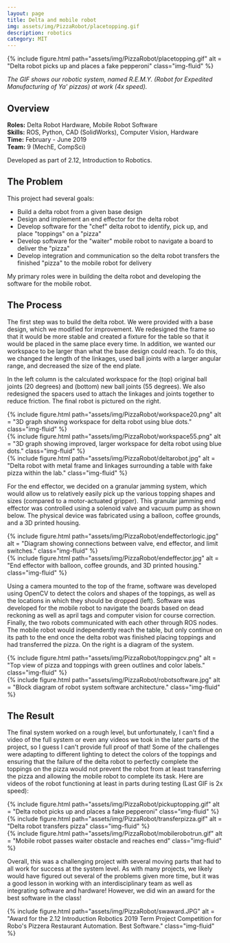 ```yaml
---
layout: page
title: Delta and mobile robot   
img: assets/img/PizzaRobot/placetopping.gif 
description: robotics  
category: MIT
---
```

<div class="row">
    <div class="w-50 p-3">
        {% include figure.html path="assets/img/PizzaRobot/placetopping.gif" alt = "Delta robot picks up and places a fake pepperoni" class="img-fluid" %}
    </div>
</div>

*The GIF shows our robotic system, named R.E.M.Y. (Robot for Expedited Manufacturing of Ya' pizzas) at work (4x speed).*
## Overview
**Roles:** Delta Robot Hardware, Mobile Robot Software  
**Skills:** ROS, Python, CAD (SolidWorks), Computer Vision, Hardware   
**Time:** February - June 2019   
**Team:** 9 (MechE, CompSci)

Developed as part of 2.12, Introduction to Robotics.

## The Problem
This project had several goals:

- Build a delta robot from a given base design
- Design and implement an end effector for the delta robot
- Develop software for the "chef" delta robot to identify, pick up, and place "toppings" on a "pizza"
- Develop software for the "waiter" mobile robot to navigate a board to deliver the "pizza"
- Develop integration and communication so the delta robot transfers the finished "pizza" to the mobile robot for delivery 

My primary roles were in building the delta robot and developing the software for the mobile robot. 

## The Process
The first step was to build the delta robot. We were provided with a base design, which we modified for improvement. We redesigned the frame so that
it would be more stable and created a fixture for the table so that it would be placed in the same place every time. In addition, we wanted our workspace
to be larger than what the base design could reach. To do this, we changed the length of the linkages, used ball joints with a larger angular range, and decreased
the size of the end plate. 

In the left column is the calculated workspace for the (top) original ball joints (20 degrees) and (bottom) new ball joints (55 degrees). We also redesigned the spacers used to attach the linkages and joints together to reduce friction. The final robot is pictured on the right.
<div class="row">
    <div class="col-sm mt-3 mt-md-0">
        <div class="row">
            <div class="col-sm mt-3 mt-md-0">
                {% include figure.html path="assets/img/PizzaRobot/workspace20.png" alt = "3D graph showing workspace for delta robot using blue dots."  class="img-fluid" %}
            </div>
        </div>
        <div class="row">
            <div class="col-sm mt-3 mt-md-0">
                {% include figure.html path="assets/img/PizzaRobot/workspace55.png" alt = "3D graph showing improved, larger workspace for delta robot using blue dots."  class="img-fluid" %}
            </div>
        </div>
    </div>
    <div class="col-sm mt-3 mt-md-0">
        {% include figure.html path="assets/img/PizzaRobot/deltarobot.jpg" alt = "Delta robot with metal frame and linkages surrounding a table with fake pizza within the lab."  class="img-fluid" %}
    </div>
</div>

For the end effector, we decided on a granular jamming system, which would allow us to relatively easily pick up the various topping shapes and sizes (compared to a 
motor-actuated gripper). This granular jamming end effector was controlled using a solenoid valve and vacuum pump as shown below. The physical device was fabricated using a balloon, coffee grounds, and a 3D printed housing. 
<div class="row justify-content-sm-center">
    <div class="col-sm mt-8 mt-md-0">
        {% include figure.html path="assets/img/PizzaRobot/endeffectorlogic.jpg" alt = "Diagram showing connections between valve, end effector, and limit switches." class="img-fluid" %}
    </div>
    <div class="col-sm mt-4 mt-md-0">
        {% include figure.html path="assets/img/PizzaRobot/endeffector.jpg" alt = "End effector with balloon, coffee grounds, and 3D printed housing." class="img-fluid" %}
    </div>
</div>

Using a camera mounted to the top of the frame, software was developed using OpenCV to detect the colors and shapes of the toppings, as well as the locations in which
they should be dropped (left). Software was developed for the mobile robot to navigate the boards based on dead reckoning as well as april tags and computer vision for course correction. Finally, the two robots
communicated with each other through ROS nodes. The mobile robot would independently reach the table, but only continue on its path to the end once the delta robot was finished 
placing toppings and had transferred the pizza. On the right is a diagram of the system.
<div class="row justify-content-sm-center">
    <div class="col-sm mt-4 mt-md-0">
        {% include figure.html path="assets/img/PizzaRobot/toppingcv.png" alt = "Top view of pizza and toppings with green outlines and color labels." class="img-fluid" %}
    </div>
    <div class="col-sm mt-8 mt-md-0">
        {% include figure.html path="assets/img/PizzaRobot/robotsoftware.jpg" alt = "Block diagram of robot system software architecture." class="img-fluid" %}
    </div>
</div>

## The Result
The final system worked on a rough level, but unfortunately, I can't find a video of the full system or even any videos we took in the later parts of the project, 
so I guess I can't provide full proof of that! Some of the challenges were adapting to different lighting to detect the colors of the toppings and ensuring that the 
failure of the delta robot to perfectly complete the toppings on the pizza would not prevent the robot from at least transferring 
the pizza and allowing the mobile robot to complete its task. Here are videos of the robot functioning at least in parts during testing (Last GIF is 2x speed):

<div class="row justify-content-sm-center">
    <div class="col-sm mt-4 mt-md-0">
        {% include figure.html path="assets/img/PizzaRobot/pickuptopping.gif" alt = "Delta robot picks up and places a fake pepperoni" class="img-fluid" %}
    </div>
    <div class="col-sm mt-8 mt-md-0">
        <div class="row">
            <div class="col-sm mt-8 mt-md-0">
                {% include figure.html path="assets/img/PizzaRobot/transferpizza.gif" alt = "Delta robot transfers pizza" class="img-fluid" %}
            </div>
        </div>
        <div class="row">
            <div class="col-sm mt-8 mt-md-0">
                {% include figure.html path="assets/img/PizzaRobot/mobilerobotrun.gif" alt = "Mobile robot passes waiter obstacle and reaches end" class="img-fluid" %}
            </div>
        </div>
    </div>
</div>

Overall, this was a challenging project with several moving parts that had to all work for success at the system level. As with many projects, we likely would have figured out several of the problems given more time,
but it was a good lesson in working with an interdisciplinary team as well as integrating software and hardware! However, we did win an award for the best software in the class!
<div class="row">
    <div class="w-75 p-3">
        {% include figure.html path="assets/img/PizzaRobot/swaward.JPG" alt = "Award for the 2.12 Introduction Robotics 2019 Term Project Competition for Robo's Pizzera Restaurant Automation. Best Software." class="img-fluid" %}
    </div>
</div>